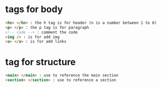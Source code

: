 # tags for body
```html
<hn> </hn> : the h tag is for header (n is a number between 1 to 6)
<p> </p> : the p tag is for paragraph
<!-- code --> : comment the code
<img /> : is for add img
<a> </a> : is for add links
```
# tag for structure
```html
<main> </main> : use to reference the main section
<section> </section> : use to reference a section
```